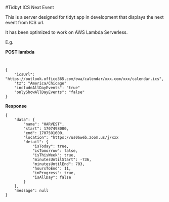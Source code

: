#Tidbyt ICS Next Event


This is a server designed for tidyt app in development that displays the next event from ICS url.

It has been optimized to work on AWS Lambda Serverless.


E.g.

**POST lambda**
```


{
    "icsUrl": "https://outlook.office365.com/owa/calendar/xxx.com/xxx/calendar.ics",
    "tz": "America/Chicago"
	"includeAllDayEvents": "true"
	"onlyShowAllDayEvents": "false"
}
```

**Response**

```
{
    "data": {
        "name": "HARVEST",
        "start": 1707498000,
        "end": 1707501600,
        "location": "https://us06web.zoom.us/j/xxx
        "detail": {
            "isToday": true,
            "isTomorrow": false,
            "isThisWeek": true,
            "minutesUntilStart": -736,
            "minutesUntilEnd": 703,
            "hoursToEnd": 11,
            "inProgress": true,  
            "isAllDay": false
        }
    },
    "message": null
}
```

